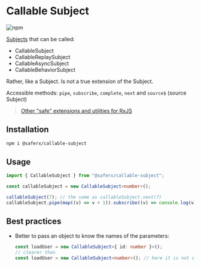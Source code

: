 # Callable Subject

![npm](https://img.shields.io/npm/v/@saferx/callable-subject)

[Subjects](https://rxjs-dev.firebaseapp.com/guide/subject) that can be called:

-   CallableSubject
-   CallableReplaySubject
-   CallableAsyncSubject
-   CallableBehaviorSubject

Rather, like a Subject. Is not a true extension of the Subject.

Accessible methods: `pipe`, `subscribe`, `complete`, `next` and `source$` (source Subject)

> [Other "safe" extensions and utilities for RxJS](https://github.com/KrickRay/saferx)

## Installation

```sh
npm i @saferx/callable-subject
```

## Usage

```ts
import { CallableSubject } from "@saferx/callable-subject";

const callableSubject = new CallableSubject<number>();

callableSubject(7); // the same as callableSubject.next(7)
callableSubject.pipe(map((v) => v + 1)).subscribe((v) => console.log(v)); // logs: 8
```

## Best practices

-   Better to pass an object to know the names of the parameters:

    ```ts
    const loadUser = new CallableSubject<{ id: number }>();
    // clearer than
    const loadUser = new CallableSubject<number>(); // here it is not clear what is the argument "number"
    ```

